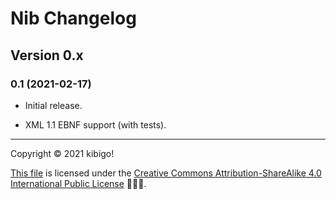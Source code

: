 #  Nib Changelog  #

##  Version 0.x  ##

###  0.1 (2021-02-17)  ###

 +  Initial release.

 +  XML 1.1 EBNF support (with tests).

---

Copyright © 2021 kibigo!

[This file](https://github.com/marrus-sh/Nib/blob/current/CHANGELOG.md) is licensed under the [Creative Commons Attribution-ShareAlike 4.0 International Public License](https://creativecommons.org/licenses/by-sa/4.0/) 🅭🅯🄎.
